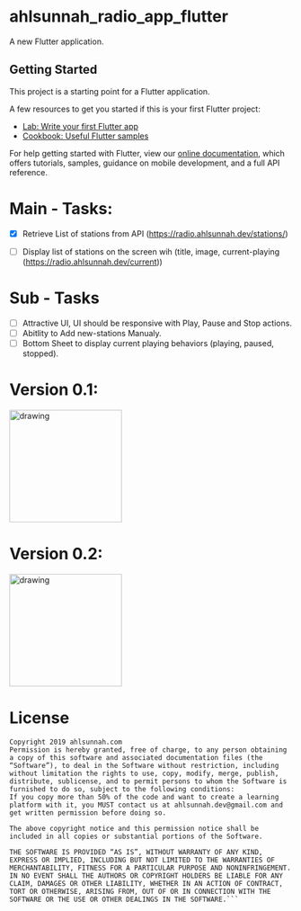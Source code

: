 # ahlsunnah_radio_app_flutter

A new Flutter application.

## Getting Started

This project is a starting point for a Flutter application.

A few resources to get you started if this is your first Flutter project:

- [Lab: Write your first Flutter app](https://flutter.dev/docs/get-started/codelab)
- [Cookbook: Useful Flutter samples](https://flutter.dev/docs/cookbook)

For help getting started with Flutter, view our
[online documentation](https://flutter.dev/docs), which offers tutorials,
samples, guidance on mobile development, and a full API reference.

# Main - Tasks:
* [X] Retrieve List of stations from API (https://radio.ahlsunnah.dev/stations/)   
* [ ] Display list of stations on the screen wih (title, image, current-playing (https://radio.ahlsunnah.dev/current))


# Sub - Tasks
* [ ] Attractive UI, UI should be responsive with Play, Pause and Stop actions.
* [ ] Abitlity to Add new-stations Manualy.
* [ ] Bottom Sheet to display current playing behaviors (playing, paused, stopped).

# Version 0.1:

<img src="https://serving.photos.photobox.com/317727000144877624c587a1c92fa5b01546d3effc8acdd3c48ada77e5a4d5250a0f0eb7.jpg" alt="drawing" width="200"/>



# Version 0.2:
<img src="https://i.ibb.co/5RCdzZr/Screenshot-1560231233.png" alt="drawing" width="200"/>


# License
```MIT modified
Copyright 2019 ahlsunnah.com
Permission is hereby granted, free of charge, to any person obtaining a copy of this software and associated documentation files (the “Software”), to deal in the Software without restriction, including without limitation the rights to use, copy, modify, merge, publish, distribute, sublicense, and to permit persons to whom the Software is furnished to do so, subject to the following conditions:
If you copy more than 50% of the code and want to create a learning platform with it, you MUST contact us at ahlsunnah.dev@gmail.com and get written permission before doing so.

The above copyright notice and this permission notice shall be included in all copies or substantial portions of the Software.

THE SOFTWARE IS PROVIDED “AS IS”, WITHOUT WARRANTY OF ANY KIND, EXPRESS OR IMPLIED, INCLUDING BUT NOT LIMITED TO THE WARRANTIES OF MERCHANTABILITY, FITNESS FOR A PARTICULAR PURPOSE AND NONINFRINGEMENT. IN NO EVENT SHALL THE AUTHORS OR COPYRIGHT HOLDERS BE LIABLE FOR ANY CLAIM, DAMAGES OR OTHER LIABILITY, WHETHER IN AN ACTION OF CONTRACT, TORT OR OTHERWISE, ARISING FROM, OUT OF OR IN CONNECTION WITH THE SOFTWARE OR THE USE OR OTHER DEALINGS IN THE SOFTWARE.```
